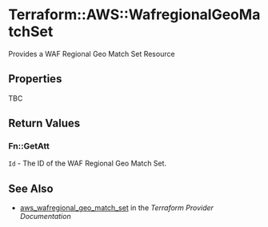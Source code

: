 # Terraform::AWS::WafregionalGeoMatchSet

Provides a WAF Regional Geo Match Set Resource

## Properties

TBC

## Return Values

### Fn::GetAtt

`Id` - The ID of the WAF Regional Geo Match Set.

## See Also

* [aws_wafregional_geo_match_set](https://www.terraform.io/docs/providers/aws/r/wafregional_geo_match_set.html) in the _Terraform Provider Documentation_